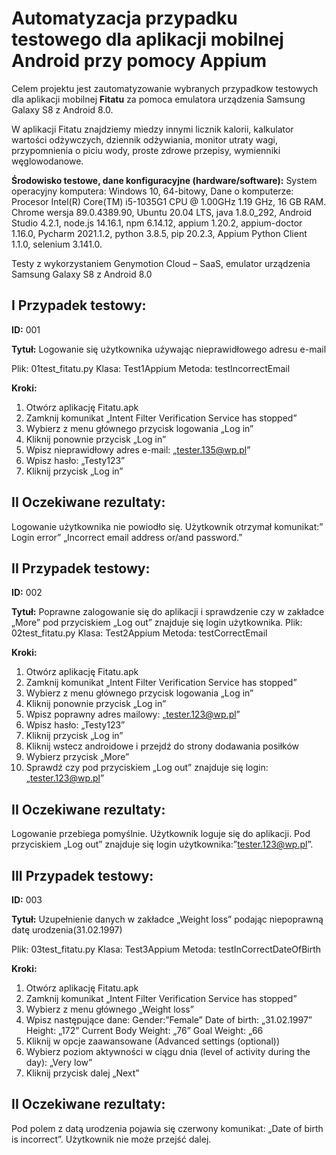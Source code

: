 # Automatyzacja przypadku testowego dla aplikacji mobilnej Android przy pomocy Appium #

Celem projektu jest zautomatyzowanie wybranych przypadkow testowych dla aplikacji mobilnej **Fitatu** za pomoca emulatora urządzenia Samsung Galaxy S8 z Android 8.0. 

W aplikacji Fitatu znajdziemy miedzy innymi licznik kalorii, kalkulator wartości odżywczych, dziennik odżywiania, monitor utraty wagi, przypomnienia o piciu wody, proste zdrowe przepisy, wymienniki węglowodanowe.


**Środowisko testowe, dane konfiguracyjne (hardware/software):**
System operacyjny komputera: Windows 10, 64-bitowy, 
Dane o komputerze: Procesor Intel(R) Core(TM) i5-1035G1 CPU @ 1.00GHz   1.19 GHz, 16 GB RAM.
Chrome wersja 89.0.4389.90,
Ubuntu 20.04 LTS,
java  1.8.0_292,
Android Studio 4.2.1,
node.js 14.16.1,
npm 6.14.12,
appium 1.20.2,
appium-doctor 1.16.0,
Pycharm 2021.1.2,
python 3.8.5,
pip 20.2.3,
Appium Python Client 1.1.0,
selenium 3.141.0.

Testy z wykorzystaniem Genymotion Cloud – SaaS, emulator urządzenia Samsung Galaxy S8 z Android 8.0

## **I Przypadek testowy:** ##

**ID:** 001

**Tytuł:**  Logowanie się użytkownika używając nieprawidłowego adresu e-mail

Plik: 01test_fitatu.py Klasa: Test1Appium Metoda: testIncorrectEmail

**Kroki:**
1. Otwórz aplikację Fitatu.apk
2. Zamknij komunikat „Intent Filter Verification Service has stopped”
3. Wybierz z menu głównego przycisk logowania „Log in”
4. Kliknij ponownie przycisk „Log in”
5. Wpisz nieprawidłowy adres e-mail: „tester.135@wp.pl”
6. Wpisz hasło: „Testy123”
7. Kliknij przycisk „Log in”

## **II Oczekiwane rezultaty:** ##  
Logowanie użytkownika nie powiodło się. Użytkownik otrzymał komunikat:” Login error” „Incorrect email address or/and password.”



## **II Przypadek testowy:** ##

**ID:** 002

**Tytuł:**  Poprawne zalogowanie się do aplikacji i sprawdzenie czy w zakładce „More” pod przyciskiem „Log out” znajduje się login użytkownika.
Plik: 02test_fitatu.py Klasa: Test2Appium Metoda: testCorrectEmail

**Kroki:**
1. Otwórz aplikację Fitatu.apk
2. Zamknij komunikat „Intent Filter Verification Service has stopped”
3. Wybierz z menu głównego przycisk logowania „Log in”
4. Kliknij ponownie przycisk „Log in”
5. Wpisz poprawny adres mailowy: „tester.123@wp.pl”
6. Wpisz hasło: „Testy123”
7. Kliknij przycisk „Log in”
8. Kliknij wstecz androidowe i przejdź do strony dodawania posiłków
9. Wybierz przycisk „More”
10. Sprawdź czy pod przyciskiem „Log out” znajduje się login: „tester.123@wp.pl”

## **II Oczekiwane rezultaty:** ##  
Logowanie przebiega pomyślnie. Użytkownik loguje się do aplikacji. Pod przyciskiem „Log out” znajduje się login użytkownika:”tester.123@wp.pl”.



## **III Przypadek testowy:** ##

**ID:** 003

**Tytuł:**  Uzupełnienie danych w zakładce „Weight loss”  podając niepoprawną datę urodzenia(31.02.1997)

Plik: 03test_fitatu.py Klasa: Test3Appium Metoda: testInCorrectDateOfBirth

**Kroki:**
1. Otwórz aplikację Fitatu.apk
2. Zamknij komunikat „Intent Filter Verification Service has stopped”
3. Wybierz z menu głównego „Weight loss”
4. Wpisz następujące dane:
Gender:”Female”
Date of birth: „31.02.1997”
Height: „172”
Current Body Weight: „76”
Goal Weight: „66
5. Kliknij w opcje zaawansowane (Advanced settings (optional))
6. Wybierz poziom aktywności w ciągu dnia (level of activity during the day): „Very low”
7. Kliknij przycisk dalej „Next”
       

## **II Oczekiwane rezultaty:** ##  
Pod polem z datą urodzenia pojawia się czerwony komunikat: „Date of birth is incorrect”. Użytkownik nie może przejść dalej.
 



